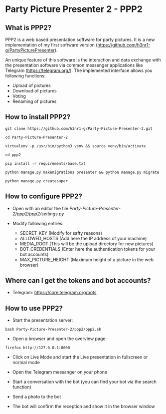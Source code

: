 Party Picture Presenter 2 - PPP2
================================

What is PPP2?
-------------
PPP2 is a web based presentation software for party pictures. It is a new implementation of my first software version (https://github.com/h3nr1-g/PartyPicturePresenter).

An unique feature of this software is the interaction and data exchange with the presentation software via common messenger applications like Telegram (https://telegram.org/). The implemented interface allows you following functions:

* Upload of pictures
* Download of pictures
* Voting
* Renaming of pictures


How to install PPP2?
--------------------

```
git clone https://github.com/h3nr1-g/Party-Picture-Presenter-2.git

cd Party-Picture-Presenter-2

virtualenv -p /usr/bin/python3 venv && source venv/bin/activate

cd ppp2

pip install -r requirements/base.txt

python manage.py makemigrations presenter && python manage.py migrate

python manage.py createsuper
```

How to configure PPP2?
----------------------
* Open with an editor the file *Party-Picture-Presenter-2/ppp2/ppp2/settings.py*

* Modify following entries:
    * SECRET_KEY (Modify for safty reasons)
    * ALLOWED_HOSTS (Add here the IP address of your machine)
    * MEDIA_ROOT (This will be the upload directory for new pictures)
    * BOT_CREDENTIALS (Enter here the authentication tokens for your bot accounts)
    * MAX_PICTURE_HEIGHT (Maximum height of a picture in the web browser)

Where can I get the tokens and bot accounts?
--------------------------------------------
* Telegram: https://core.telegram.org/bots

How to use PPP2?
----------------
* Start the presentation server:
```
bash Party-Picture-Presenter-2/ppp2/ppp2.sh
```

* Open a browser and open the overview page:
```
firefox http://127.0.0.1:8000
```

* Click on Live Mode and start the Live presentation in fullscreen or normal mode

* Open the Telegram messanger on your phone

* Start a conversation with the bot (you can find your bot via the search function)

* Send a photo to the bot

* The bot will confirm the reception and show it in the browser window
